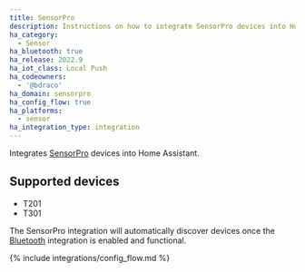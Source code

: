 ```yaml
---
title: SensorPro
description: Instructions on how to integrate SensorPro devices into Home Assistant.
ha_category:
  - Sensor
ha_bluetooth: true
ha_release: 2022.9
ha_iot_class: Local Push
ha_codeowners:
  - '@bdraco'
ha_domain: sensorpro
ha_config_flow: true
ha_platforms:
  - sensor
ha_integration_type: integration
---
```


Integrates [SensorPro](https://www.sigmawit.com/) devices into Home Assistant.

## Supported devices

- T201
- T301

The SensorPro integration will automatically discover devices once the [Bluetooth](/integrations/bluetooth) integration is enabled and functional.

{% include integrations/config_flow.md %}
